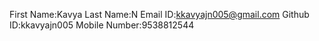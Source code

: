 First Name:Kavya
Last Name:N
Email ID:kkavyajn005@gmail.com
Github ID:kkavyajn005
Mobile Number:9538812544